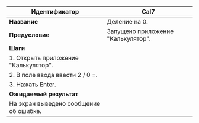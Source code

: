  Идентификатор | Cal7 |
| --- | --- |
| **Название** | Деление на 0. |
| **Предусловие** | Запущено приложение "Калькулятор".
| **Шаги** | 
| 1. Открыть приложение "Калькулятор".
| 2. В поле ввода ввести 2 / 0 =.
| 3. Нажать Enter.
| **Ожидаемый результат** |
| На экран выведено сообщение об ошибке.